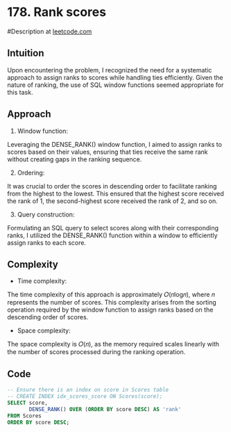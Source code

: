 # 178. Rank scores
#Description at [leetcode.com](https://leetcode.com/problems/rank-scores/description/)


## Intuition
Upon encountering the problem, I recognized the need for a systematic approach to assign ranks to scores while handling 
ties efficiently. Given the nature of ranking, the use of SQL window functions seemed appropriate for this task.

## Approach
1. Window function:

Leveraging the DENSE_RANK() window function, I aimed to assign ranks to scores based on their values, ensuring that ties 
receive the same rank without creating gaps in the ranking sequence.

2. Ordering:

It was crucial to order the scores in descending order to facilitate ranking from the highest to the lowest. This 
ensured that the highest score received the rank of 1, the second-highest score received the rank of 2, and so on.

3. Query construction:

Formulating an SQL query to select scores along with their corresponding ranks, I utilized the DENSE_RANK() function
within a window to efficiently assign ranks to each score.

## Complexity
- Time complexity:

The time complexity of this approach is approximately 𝑂(𝑛log𝑛), where 𝑛 represents the number of scores. This complexity 
arises from the sorting operation required by the window function to assign ranks based on the descending order of scores.

- Space complexity:

The space complexity is 𝑂(𝑛), as the memory required scales linearly with the number of scores processed during the 
ranking operation.

## Code
```sql
-- Ensure there is an index on score in Scores table
-- CREATE INDEX idx_scores_score ON Scores(score);
SELECT score,
       DENSE_RANK() OVER (ORDER BY score DESC) AS 'rank'
FROM Scores
ORDER BY score DESC;
```